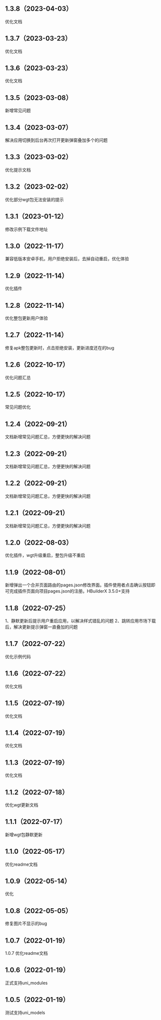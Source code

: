 ## 1.3.8（2023-04-03）
优化文档
## 1.3.7（2023-03-23）
优化文档
## 1.3.6（2023-03-23）
优化文档
## 1.3.5（2023-03-08）
新增常见问题
## 1.3.4（2023-03-07）
解决应用切换到后台再次打开更新弹窗叠加多个的问题
## 1.3.3（2023-03-02）
优化提示文档
## 1.3.2（2023-02-02）
优化部分wgt包无法安装的提示
## 1.3.1（2023-01-12）
修改示例下载文件地址
## 1.3.0（2022-11-17）
兼容低版本安卓手机，用户拒绝安装后，去掉自动重启，优化体验
## 1.2.9（2022-11-14）
优化插件
## 1.2.8（2022-11-14）
优化整包更新用户体验
## 1.2.7（2022-11-14）
修复apk整包更新时，点击拒绝安装，更新进度还在的bug
## 1.2.6（2022-10-17）
优化问题汇总
## 1.2.5（2022-10-17）
常见问题优化
## 1.2.4（2022-09-21）
文档新增常见问题汇总，方便更快的解决问题
## 1.2.3（2022-09-21）
文档新增常见问题汇总，方便更快的解决问题
## 1.2.2（2022-09-21）
文档新增常见问题汇总，方便更快的解决问题
## 1.2.1（2022-09-21）
文档新增常见问题汇总，方便更快的解决问题
## 1.2.0（2022-08-03）
优化插件，wgt升级重启，整包升级不重启
## 1.1.9（2022-08-01）
新增弹出一个合并页面路由的pages.json修改界面。插件使用者点击确认按钮即可完成插件页面向项目pages.json的注册。HBuilderX 3.5.0+支持
## 1.1.8（2022-07-25）
1、静默更新后提示用户重启应用，以解决样式错乱的问题
2、跳转应用市场下载后，解决更新提示弹窗一直叠加的问题
## 1.1.7（2022-07-22）
优化示例代码
## 1.1.6（2022-07-22）
优化文档
## 1.1.5（2022-07-19）
优化文档
## 1.1.4（2022-07-19）
优化文档
## 1.1.3（2022-07-19）
优化文档
## 1.1.2（2022-07-18）
优化wgt更新文档
## 1.1.1（2022-07-17）
新增wgt包静默更新
## 1.1.0（2022-05-17）
优化readme文档
## 1.0.9（2022-05-14）
优化
## 1.0.8（2022-05-05）
修复图片不显示的bug
## 1.0.7（2022-01-19）
1.0.7 优化readme文档
## 1.0.6（2022-01-19）
正式支持uni_modules
## 1.0.5（2022-01-19）
测试支持uni_models

